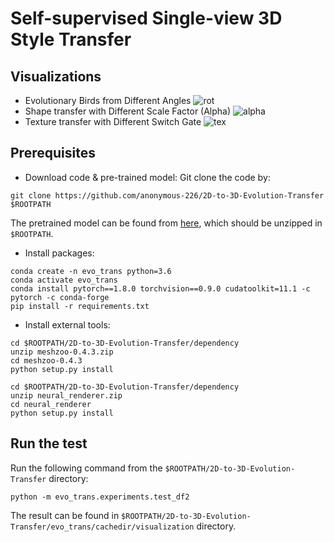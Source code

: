 # Self-supervised Single-view 3D Style Transfer
## Visualizations
- Evolutionary Birds from Different Angles
![rot](https://user-images.githubusercontent.com/111099396/185560433-c4e86a75-708c-4f3d-89ea-15058945bab1.gif)
- Shape transfer with Different Scale Factor (Alpha)
![alpha](https://user-images.githubusercontent.com/111099396/185732041-8fd439e9-62cf-49b5-a7f4-65860762dd10.gif)
- Texture transfer with Different Switch Gate
![tex](https://user-images.githubusercontent.com/111099396/185732037-f539f30e-58db-49c7-a5d5-cbd2dc5a2bdd.gif)


## Prerequisites
- Download code & pre-trained model:
Git clone the code by:
```
git clone https://github.com/anonymous-226/2D-to-3D-Evolution-Transfer $ROOTPATH
```
The pretrained model can be found from [here](https://drive.google.com/file/d/1Agf_G9OaCvXPoenRK5vpj3VckuFPGRMg/view?usp=sharing), which should be unzipped in `$ROOTPATH`.
- Install packages:
```
conda create -n evo_trans python=3.6
conda activate evo_trans
conda install pytorch==1.8.0 torchvision==0.9.0 cudatoolkit=11.1 -c pytorch -c conda-forge
pip install -r requirements.txt
```

- Install external tools:

```
cd $ROOTPATH/2D-to-3D-Evolution-Transfer/dependency
unzip meshzoo-0.4.3.zip
cd meshzoo-0.4.3
python setup.py install
```

```
cd $ROOTPATH/2D-to-3D-Evolution-Transfer/dependency
unzip neural_renderer.zip
cd neural_renderer
python setup.py install
```

## Run the test
Run the following command from the `$ROOTPATH/2D-to-3D-Evolution-Transfer` directory:
```
python -m evo_trans.experiments.test_df2
```
The result can be found in `$ROOTPATH/2D-to-3D-Evolution-Transfer/evo_trans/cachedir/visualization` directory.
